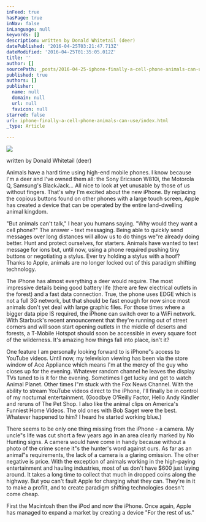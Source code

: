 ```yaml
---
inFeed: true
hasPage: true
inNav: false
inLanguage: null
keywords: []
description: written by Donald Whitetail (deer)
datePublished: '2016-04-25T03:21:47.713Z'
dateModified: '2016-04-25T01:35:05.012Z'
title: ''
author: []
sourcePath: _posts/2016-04-25-iphone-finally-a-cell-phone-animals-can-use.md
published: true
authors: []
publisher:
  name: null
  domain: null
  url: null
  favicon: null
starred: false
url: iphone-finally-a-cell-phone-animals-can-use/index.html
_type: Article

---
```

![](https://the-grid-user-content.s3-us-west-2.amazonaws.com/26c409a0-792a-44aa-9162-e042043ad876.jpg)

written by Donald Whitetail (deer)

Animals have a hard time using high-end mobile phones. I know because I'm a deer and I've owned them all: the Sony Ericsson W810i, the Motorola Q, Samsung's BlackJack... All nice to look at yet unusable by those of us without fingers. That's why I'm excited about the new iPhone. By replacing the copious buttons found on other phones with a large touch screen, Apple has created a device that can be operated by the entire land-dwelling animal kingdom.

"But animals can't talk," I hear you humans saying. "Why would they want a cell phone?" The answer - text messaging. Being able to quickly send messages over long distances will allow us to do things we"re already doing better. Hunt and protect ourselves, for starters. Animals have wanted to text message for ions but, until now, using a phone required pushing tiny buttons or negotiating a stylus. Ever try holding a stylus with a hoof? Thanks to Apple, animals are no longer locked out of this paradigm shifting technology.

The iPhone has almost everything a deer would require. The most impressive details being good battery life (there are few electrical outlets in the forest) and a fast data connection. True, the phone uses EDGE which is not a full 3G network, but that should be fast enough for now since most animals don't yet deal with large graphic files. For those times where a bigger data pipe IS required, the iPhone can switch over to a WiFi network. With Starbuck's recent announcement that they're running out of street corners and will soon start opening outlets in the middle of deserts and forests, a T-Mobile Hotspot should soon be accessible in every square foot of the wilderness. It's amazing how things fall into place, isn't it?

One feature I am personally looking forward to is iPhone"s access to YouTube videos. Until now, my television viewing has been via the store window of Ace Appliance which means I'm at the mercy of the guy who closes up for the evening. Whatever random channel he leaves the display TVs tuned to is it for the evening. Sometimes I get lucky and get to watch Animal Planet. Other times I"m stuck with the Fox News Channel. With the ability to stream YouTube videos direct to the iPhone, I'll finally be in control of my nocturnal entertainment. (Goodbye O'Reilly Factor, Hello Andy Kindler and reruns of The Pet Shop. I also like the animal clips on America's Funniest Home Videos. The old ones with Bob Saget were the best. Whatever happened to him? I heard he started working blue.)

There seems to be only one thing missing from the iPhone - a camera. My uncle"s life was cut short a few years ago in an area clearly marked by No Hunting signs. A camera would have come in handy because without a photo of the crime scene it"s the hunter's word against ours. As far as an animal"s requirements, the lack of a camera is a glaring omission. The other negative is price. With the exception of animals working in the high-paying entertainment and hauling industries, most of us don't have $600 just laying around. It takes a long time to collect that much in dropped coins along the highway. But you can't fault Apple for charging what they can. They're in it to make a profilt, and to create paradigm shifting technologies doesn't come cheap.

First the Macintosh then the iPod and now the iPhone. Once again, Apple has managed to expand a market by creating a device "For the rest of us."